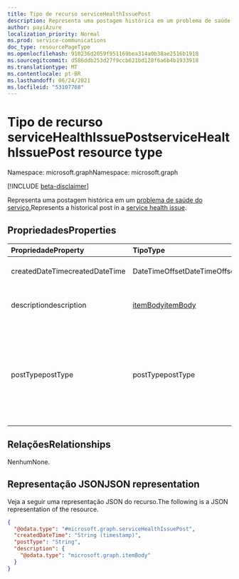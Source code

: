 ```yaml
---
title: Tipo de recurso serviceHealthIssuePost
description: Representa uma postagem histórica em um problema de saúde do serviço.
author: payiAzure
localization_priority: Normal
ms.prod: service-communications
doc_type: resourcePageType
ms.openlocfilehash: 910236d2059f951169bea314a0b38ae2516b1918
ms.sourcegitcommit: d586ddb253d27f9ccb621bd128f6a6b4b1933918
ms.translationtype: MT
ms.contentlocale: pt-BR
ms.lasthandoff: 06/24/2021
ms.locfileid: "53107768"
---
```

# <a name="servicehealthissuepost-resource-type"></a><span data-ttu-id="f87eb-103">Tipo de recurso serviceHealthIssuePost</span><span class="sxs-lookup"><span data-stu-id="f87eb-103">serviceHealthIssuePost resource type</span></span>

<span data-ttu-id="f87eb-104">Namespace: microsoft.graph</span><span class="sxs-lookup"><span data-stu-id="f87eb-104">Namespace: microsoft.graph</span></span>

[!INCLUDE [beta-disclaimer](../../includes/beta-disclaimer.md)]

<span data-ttu-id="f87eb-105">Representa uma postagem histórica em um [problema de saúde do serviço.](../resources/servicehealthissue.md)</span><span class="sxs-lookup"><span data-stu-id="f87eb-105">Represents a historical post in a [service health issue](../resources/servicehealthissue.md).</span></span>

## <a name="properties"></a><span data-ttu-id="f87eb-106">Propriedades</span><span class="sxs-lookup"><span data-stu-id="f87eb-106">Properties</span></span>
|<span data-ttu-id="f87eb-107">Propriedade</span><span class="sxs-lookup"><span data-stu-id="f87eb-107">Property</span></span>|<span data-ttu-id="f87eb-108">Tipo</span><span class="sxs-lookup"><span data-stu-id="f87eb-108">Type</span></span>|<span data-ttu-id="f87eb-109">Descrição</span><span class="sxs-lookup"><span data-stu-id="f87eb-109">Description</span></span>|
|:---|:---|:---|
|<span data-ttu-id="f87eb-110">createdDateTime</span><span class="sxs-lookup"><span data-stu-id="f87eb-110">createdDateTime</span></span>|<span data-ttu-id="f87eb-111">DateTimeOffset</span><span class="sxs-lookup"><span data-stu-id="f87eb-111">DateTimeOffset</span></span>|<span data-ttu-id="f87eb-112">O horário publicado da postagem.</span><span class="sxs-lookup"><span data-stu-id="f87eb-112">The published time of the post.</span></span>|
|<span data-ttu-id="f87eb-113">description</span><span class="sxs-lookup"><span data-stu-id="f87eb-113">description</span></span>|[<span data-ttu-id="f87eb-114">itemBody</span><span class="sxs-lookup"><span data-stu-id="f87eb-114">itemBody</span></span>](../resources/itembody.md)|<span data-ttu-id="f87eb-115">O conteúdo da postagem de problema do serviço.</span><span class="sxs-lookup"><span data-stu-id="f87eb-115">The content of the service issue post.</span></span>|
|<span data-ttu-id="f87eb-116">postType</span><span class="sxs-lookup"><span data-stu-id="f87eb-116">postType</span></span>|<span data-ttu-id="f87eb-117">postType</span><span class="sxs-lookup"><span data-stu-id="f87eb-117">postType</span></span>|<span data-ttu-id="f87eb-118">O tipo de postagem da postagem histórica do problema do serviço.</span><span class="sxs-lookup"><span data-stu-id="f87eb-118">The post type of the service issue historical post.</span></span> <span data-ttu-id="f87eb-119">Os valores possíveis são: `regular`, `quick`, `strategic`, `unknownFutureValue`.</span><span class="sxs-lookup"><span data-stu-id="f87eb-119">Possible values are: `regular`, `quick`, `strategic`, `unknownFutureValue`.</span></span>|

## <a name="relationships"></a><span data-ttu-id="f87eb-120">Relações</span><span class="sxs-lookup"><span data-stu-id="f87eb-120">Relationships</span></span>
<span data-ttu-id="f87eb-121">Nenhum</span><span class="sxs-lookup"><span data-stu-id="f87eb-121">None.</span></span>

## <a name="json-representation"></a><span data-ttu-id="f87eb-122">Representação JSON</span><span class="sxs-lookup"><span data-stu-id="f87eb-122">JSON representation</span></span>
<span data-ttu-id="f87eb-123">Veja a seguir uma representação JSON do recurso.</span><span class="sxs-lookup"><span data-stu-id="f87eb-123">The following is a JSON representation of the resource.</span></span>
<!-- {
  "blockType": "resource",
  "@odata.type": "microsoft.graph.serviceHealthIssuePost"
}
-->
``` json
{
  "@odata.type": "#microsoft.graph.serviceHealthIssuePost",
  "createdDateTime": "String (timestamp)",
  "postType": "String",
  "description": {
    "@odata.type": "microsoft.graph.itemBody"
  }
}
```

